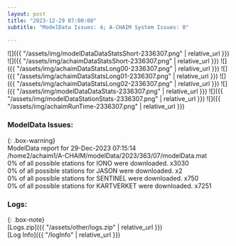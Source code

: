 ```yaml
---
layout: post
title: "2023-12-29 07:00:00"
subtitle: "ModelData Issues: 4; A-CHAIM System Issues: 0"

---
```


![]({{ "/assets/img/modelDataDataStatsShort-2336307.png" | relative_url }})
![]({{ "/assets/img/achaimDataStatsShort-2336307.png" | relative_url }})
![]({{ "/assets/img/achaimDataStatsLong00-2336307.png" | relative_url }})
![]({{ "/assets/img/achaimDataStatsLong01-2336307.png" | relative_url }})
![]({{ "/assets/img/achaimDataStatsLong02-2336307.png" | relative_url }})
![]({{ "/assets/img/modelDataDataStats-2336307.png" | relative_url }})
![]({{ "/assets/img/modelDataStationStats-2336307.png" | relative_url }})
![]({{ "/assets/img/achaimRunTime-2336307.png" | relative_url }})


### ModelData Issues:  
  
{: .box-warning}  
 ModelData report for 29-Dec-2023 07:15:14   
 /home2/achaim1/A-CHAIM/modelData/2023/363/07/modelData.mat   
 0% of all possible stations for IONO were downloaded. x3030   
 0% of all possible stations for JASON were downloaded. x2   
 0% of all possible stations for SENTINEL were downloaded. x750   
 0% of all possible stations for KARTVERKET were downloaded. x7251   
  


### Logs:  
  
{: .box-note}  
[Logs.zip]({{ "/assets/other/logs.zip" | relative_url }})  
[Log Info]({{ "/logInfo" | relative_url }})  
